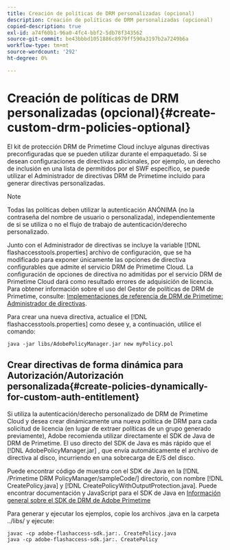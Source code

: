 ```yaml
---
title: Creación de políticas de DRM personalizadas (opcional)
description: Creación de políticas de DRM personalizadas (opcional)
copied-description: true
exl-id: a74f60b1-96a0-4fc4-bbf2-5db78f343562
source-git-commit: be43bbbd1051886c8979ff590a3197b2a7249b6a
workflow-type: tm+mt
source-wordcount: '292'
ht-degree: 0%

---
```


# Creación de políticas de DRM personalizadas (opcional){#create-custom-drm-policies-optional}

El kit de protección DRM de Primetime Cloud incluye algunas directivas preconfiguradas que se pueden utilizar durante el empaquetado. Si se desean configuraciones de directivas adicionales, por ejemplo, un derecho de inclusión en una lista de permitidos por el SWF específico, se puede utilizar el Administrador de directivas DRM de Primetime incluido para generar directivas personalizadas.

>[!NOTE]
>
>Todas las políticas deben utilizar la autenticación ANÓNIMA (no la contraseña del nombre de usuario o personalizada), independientemente de si se utiliza o no el flujo de trabajo de autenticación/derecho personalizado.

Junto con el Administrador de directivas se incluye la variable [!DNL flashaccesstools.properties] archivo de configuración, que se ha modificado para exponer únicamente las opciones de directiva configurables que admite el servicio DRM de Primetime Cloud. La configuración de opciones de directiva no admitidas por el servicio DRM de Primetime Cloud dará como resultado errores de adquisición de licencia. Para obtener información sobre el uso del Gestor de políticas de DRM de Primetime, consulte: [Implementaciones de referencia de DRM de Primetime: Administrador de directivas](https://help.adobe.com/en_US/primetime/drm/5.3/reference_implementations/index.html#concept-DRM_Policy_Manager).

Para crear una nueva directiva, actualice el [!DNL flashaccesstools.properties] como desee y, a continuación, utilice el comando:

```
java -jar libs/AdobePolicyManager.jar new myPolicy.pol
```

## Crear directivas de forma dinámica para Autorización/Autorización personalizada{#create-policies-dynamically-for-custom-auth-entitlement}

Si utiliza la autenticación/derecho personalizado de DRM de Primetime Cloud y desea crear dinámicamente una nueva política de DRM para cada solicitud de licencia (en lugar de extraer políticas de un grupo generado previamente), Adobe recomienda utilizar directamente el SDK de Java de DRM de Primetime. El uso directo del SDK de Java es más rápido que el [!DNL AdobePolicyManager.jar] , que envía automáticamente el archivo de directiva al disco, incurriendo en una sobrecarga de E/S del disco.

Puede encontrar código de muestra con el SDK de Java en la [!DNL /Primetime DRM PolicyManager/sampleCode/] directorio, con nombre [!DNL CreatePolicy.java] y [!DNL CreatePolicyWithOutputProtection.java]. Puede encontrar documentación y JavaScript para el SDK de Java en [Información general sobre el SDK de DRM de Adobe Primetime](../../../digital-rights-management/drm-sdk-overview/overview.md)

Para generar y ejecutar los ejemplos, copie los archivos .java en la carpeta ../libs/ y ejecute:

```
javac -cp adobe-flashaccess-sdk.jar:. CreatePolicy.java
java -cp adobe-flashaccess-sdk.jar:. CreatePolicy
```
